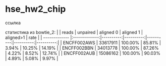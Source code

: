 # hse_hw2_chip

ссылка 

статистика из bowtie_2:
|               | reads         | unpaired  | aligned 0 | aligned 1 | aligned>1 | rate      |
| ------------- |:-------------:|----------:|----------:|----------:|----------:|----------:|
| ENCFF002AWS   | 33617911      | 100.00%   |  85.81%   |   3.94%   |  10.25%   |  14.19%   |
| ENCFF002BBN   | 34013778      | 100.00%   |  87.26%   |   4.22%   |   8.52%   |  12.74%   |
| ENCFF002AUB   | 15086162      | 100.00%   |  90.03%   |   4.89%   |   5.08%   |   9.97%   |
